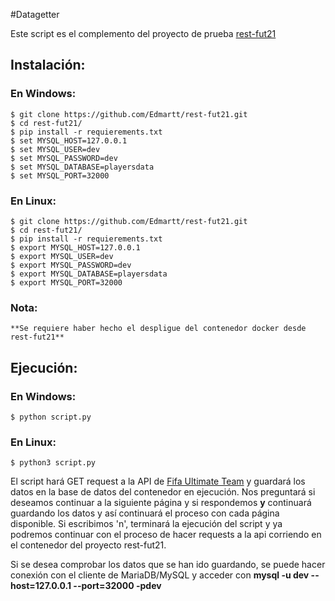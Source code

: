 #Datagetter

Este script es el complemento del proyecto de prueba [rest-fut21](https://github.com/Edmartt/rest-fut21)

## Instalación:
    
   ### En Windows:

    $ git clone https://github.com/Edmartt/rest-fut21.git
    $ cd rest-fut21/
    $ pip install -r requierements.txt
    $ set MYSQL_HOST=127.0.0.1
    $ set MYSQL_USER=dev
    $ set MYSQL_PASSWORD=dev
    $ set MYSQL_DATABASE=playersdata
    $ set MYSQL_PORT=32000


   ### En Linux:

    $ git clone https://github.com/Edmartt/rest-fut21.git
    $ cd rest-fut21/
    $ pip install -r requierements.txt
    $ export MYSQL_HOST=127.0.0.1
    $ export MYSQL_USER=dev
    $ export MYSQL_PASSWORD=dev
    $ export MYSQL_DATABASE=playersdata
    $ export MYSQL_PORT=32000

   ### Nota:
   	**Se requiere haber hecho el despligue del contenedor docker desde rest-fut21**
    
## Ejecución:

   ### En Windows:

    $ python script.py

   ### En Linux:
    
    $ python3 script.py
  
   El script hará GET request a la API de [Fifa Ultimate Team](https://www.easports.com/fifa/ultimate-team/api/fut/item?page=1) y guardará los datos en la base de datos del contenedor en ejecución. Nos preguntará si deseamos continuar a la siguiente página y si respondemos **y** continuará guardando los datos y así continuará el proceso con cada página disponible. Si escribimos 'n', terminará la ejecución del script y ya podremos continuar con el proceso de hacer requests a la api corriendo en el contenedor del proyecto rest-fut21.

   Si se desea comprobar los datos que se han ido guardando, se puede hacer conexión con el cliente de MariaDB/MySQL y acceder con **mysql -u dev --host=127.0.0.1 --port=32000 -pdev**
